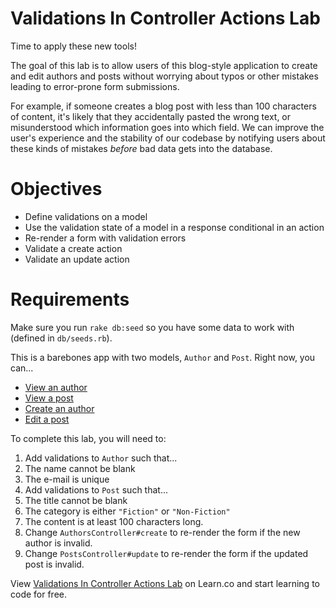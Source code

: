 # Validations In Controller Actions Lab

Time to apply these new tools!

The goal of this lab is to allow users of this blog-style application to
create and edit authors and posts without worrying about typos or other
mistakes leading to error-prone form submissions.

For example, if someone creates a blog post with less than 100 characters of
content, it's likely that they accidentally pasted the wrong text, or
misunderstood which information goes into which field. We can improve the user's
experience and the stability of our codebase by notifying users about these
kinds of mistakes *before* bad data gets into the database.

# Objectives

- Define validations on a model
- Use the validation state of a model in a response conditional in an action
- Re-render a form with validation errors
- Validate a create action
- Validate an update action

# Requirements

Make sure you run `rake db:seed` so you have some data to work with (defined in
`db/seeds.rb`).

This is a barebones app with two models, `Author` and `Post`. Right now, you
can...

- [View an author](http://localhost:3000/authors/1)
- [View a post](http://localhost:3000/posts/1)
- [Create an author](http://localhost:3000/authors/new)
- [Edit a post](http://localhost:3000/posts/1/edit)

To complete this lab, you will need to:

1. Add validations to `Author` such that...
  1. The name cannot be blank
  1. The e-mail is unique
1. Add validations to `Post` such that...
  1. The title cannot be blank
  1. The category is either `"Fiction"` or `"Non-Fiction"`
  1. The content is at least 100 characters long.
1. Change `AuthorsController#create` to re-render the form if the new author is
   invalid.
1. Change `PostsController#update` to re-render the form if the updated post is
   invalid.

<p data-visibility='hidden'>View <a href='https://learn.co/lessons/validations-in-controller-actions-rails-lab' title='Validations In Controller Actions Lab'>Validations In Controller Actions Lab</a> on Learn.co and start learning to code for free.</p>
